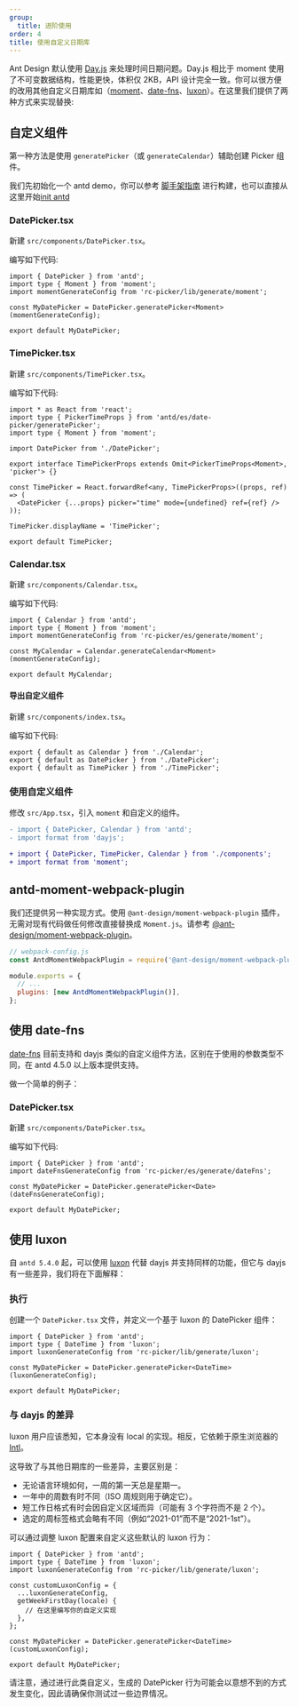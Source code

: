 ```yaml
---
group:
  title: 进阶使用
order: 4
title: 使用自定义日期库
---
```


Ant Design 默认使用 [Day.js](https://day.js.org) 来处理时间日期问题。Day.js 相比于 moment 使用了不可变数据结构，性能更快，体积仅 2KB，API 设计完全一致。你可以很方便的改用其他自定义日期库如（[moment](http://momentjs.com/)、[date-fns](https://date-fns.org)、[luxon](https://moment.github.io/luxon/)）。在这里我们提供了两种方式来实现替换:

## 自定义组件

第一种方法是使用 `generatePicker`（或 `generateCalendar`）辅助创建 Picker 组件。

我们先初始化一个 antd demo，你可以参考 [脚手架指南](https://u.ant.design/setup) 进行构建，也可以直接从这里开始[init antd](https://github.com/xiaohuoni/antd4-generate-picker/commit/47fec964e36d48bd15760f8f5abcb9655c259aa6)

### DatePicker.tsx

新建 `src/components/DatePicker.tsx`。

编写如下代码:

```tsx
import { DatePicker } from 'antd';
import type { Moment } from 'moment';
import momentGenerateConfig from 'rc-picker/lib/generate/moment';

const MyDatePicker = DatePicker.generatePicker<Moment>(momentGenerateConfig);

export default MyDatePicker;
```

### TimePicker.tsx

新建 `src/components/TimePicker.tsx`。

编写如下代码:

```tsx
import * as React from 'react';
import type { PickerTimeProps } from 'antd/es/date-picker/generatePicker';
import type { Moment } from 'moment';

import DatePicker from './DatePicker';

export interface TimePickerProps extends Omit<PickerTimeProps<Moment>, 'picker'> {}

const TimePicker = React.forwardRef<any, TimePickerProps>((props, ref) => (
  <DatePicker {...props} picker="time" mode={undefined} ref={ref} />
));

TimePicker.displayName = 'TimePicker';

export default TimePicker;
```

### Calendar.tsx

新建 `src/components/Calendar.tsx`。

编写如下代码:

```tsx
import { Calendar } from 'antd';
import type { Moment } from 'moment';
import momentGenerateConfig from 'rc-picker/es/generate/moment';

const MyCalendar = Calendar.generateCalendar<Moment>(momentGenerateConfig);

export default MyCalendar;
```

#### 导出自定义组件

新建 `src/components/index.tsx`。

编写如下代码:

```tsx
export { default as Calendar } from './Calendar';
export { default as DatePicker } from './DatePicker';
export { default as TimePicker } from './TimePicker';
```

### 使用自定义组件

修改 `src/App.tsx`，引入 `moment` 和自定义的组件。

```diff
- import { DatePicker, Calendar } from 'antd';
- import format from 'dayjs';

+ import { DatePicker, TimePicker, Calendar } from './components';
+ import format from 'moment';
```

## antd-moment-webpack-plugin

我们还提供另一种实现方式。使用 `@ant-design/moment-webpack-plugin` 插件，无需对现有代码做任何修改直接替换成 `Moment.js`。请参考 [@ant-design/moment-webpack-plugin](https://github.com/ant-design/antd-moment-webpack-plugin)。

```js
// webpack-config.js
const AntdMomentWebpackPlugin = require('@ant-design/moment-webpack-plugin');

module.exports = {
  // ...
  plugins: [new AntdMomentWebpackPlugin()],
};
```

## 使用 date-fns

[date-fns](https://date-fns.org/) 目前支持和 dayjs 类似的自定义组件方法，区别在于使用的参数类型不同，在 antd 4.5.0 以上版本提供支持。

做一个简单的例子：

### DatePicker.tsx

新建 `src/components/DatePicker.tsx`。

编写如下代码:

```tsx
import { DatePicker } from 'antd';
import dateFnsGenerateConfig from 'rc-picker/es/generate/dateFns';

const MyDatePicker = DatePicker.generatePicker<Date>(dateFnsGenerateConfig);

export default MyDatePicker;
```

## 使用 luxon

自 `antd 5.4.0` 起，可以使用 [luxon](https://moment.github.io/luxon/) 代替 dayjs 并支持同样的功能，但它与 dayjs 有一些差异，我们将在下面解释：

### 执行

创建一个 `DatePicker.tsx` 文件，并定义一个基于 luxon 的 DatePicker 组件：

```tsx
import { DatePicker } from 'antd';
import type { DateTime } from 'luxon';
import luxonGenerateConfig from 'rc-picker/lib/generate/luxon';

const MyDatePicker = DatePicker.generatePicker<DateTime>(luxonGenerateConfig);

export default MyDatePicker;
```

### 与 dayjs 的差异

luxon 用户应该悉知，它本身没有 local 的实现。相反，它依赖于原生浏览器的 [Intl](https://developer.mozilla.org/zh-CN/docs/Web/JavaScript/Reference/Global_Objects/Intl)。

这导致了与其他日期库的一些差异，主要区别是：

- 无论语言环境如何，一周的第一天总是星期一。
- 一年中的周数有时不同（ISO 周规则用于确定它）。
- 短工作日格式有时会因自定义区域而异（可能有 3 个字符而不是 2 个）。
- 选定的周标签格式会略有不同（例如“2021-01”而不是“2021-1st”）。

可以通过调整 luxon 配置来自定义这些默认的 luxon 行为：

```tsx
import { DatePicker } from 'antd';
import type { DateTime } from 'luxon';
import luxonGenerateConfig from 'rc-picker/lib/generate/luxon';

const customLuxonConfig = {
  ...luxonGenerateConfig,
  getWeekFirstDay(locale) {
    // 在这里编写你的自定义实现
  },
};

const MyDatePicker = DatePicker.generatePicker<DateTime>(customLuxonConfig);

export default MyDatePicker;
```

请注意，通过进行此类自定义，生成的 DatePicker 行为可能会以意想不到的方式发生变化，因此请确保你测试过一些边界情况。
